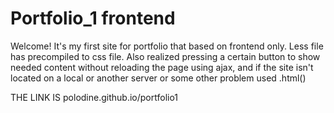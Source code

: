 # Portfolio_1 frontend
Welcome! It's my first site for portfolio that based on frontend only.
Less file has precompiled to css file.
Also realized pressing a certain button to show needed content without reloading the page using ajax, and if the site isn't
 located on a local or another server or some other problem used .html() 

THE LINK IS polodine.github.io/portfolio1

